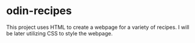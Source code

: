 # odin-recipes

This project uses HTML to create a webpage for a variety of recipes. I will be later utilizing CSS to style the webpage. 

